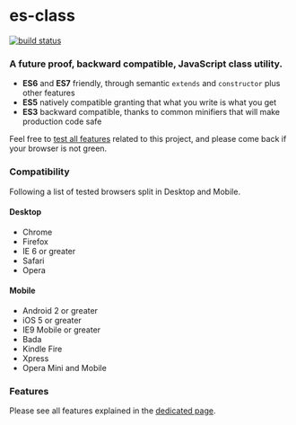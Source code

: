 es-class
========

[![build status](https://secure.travis-ci.org/WebReflection/es-class.png)](http://travis-ci.org/WebReflection/es-class)


### A future proof, backward compatible, JavaScript class utility.

  * **ES6** and **ES7** friendly, through semantic `extends` and `constructor` plus other features
  * **ES5** natively compatible granting that what you write is what you get
  * **ES3** backward compatible, thanks to common minifiers that will make production code safe

Feel free to [test all features](http://webreflection.github.io/es-class/test/) related to this project, and please come back if your browser is not green.



### Compatibility

Following a list of tested browsers split in Desktop and Mobile.

#### Desktop

  * Chrome
  * Firefox
  * IE 6 or greater
  * Safari
  * Opera

#### Mobile

  * Android 2 or greater
  * iOS 5 or greater
  * IE9 Mobile or greater
  * Bada
  * Kindle Fire
  * Xpress
  * Opera Mini and Mobile



### Features
Please see all features explained in the [dedicated page](FEATURES.md).